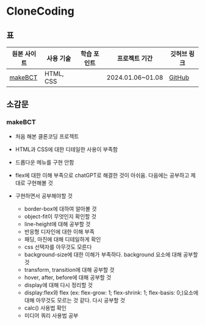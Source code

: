 # CloneCoding

## 표
| 원본 사이트 | 사용 기술     | 학습 포인트            | 프로젝트 기간 | 깃허브 링크  |
|-------------|----------------|-----------------------|-------------|----------------------------------------|
| [makeBCT](https://makebct.net/) | HTML, CSS |  | 2024.01.06~01.08 | [GitHub](https://github.com/wonggamggik/CloneCoding/tree/main/makeBCT)  |


## 소감문
### makeBCT
- 처음 해본 클론코딩 프로젝트
- HTML과 CSS에 대한 디테일한 사용이 부족함
- 드롭다운 메뉴를 구현 안함
- flex에 대한 이해 부족으로 chatGPT로 해결한 것이 아쉬움. 다음에는 공부하고 제대로 구현해볼 것
- 구현하면서 공부해야할 것
  
  - border-box에 대하여 알아볼 것
  - object-fit이 무엇인지 확인할 것
  - line-height에 대해 공부할 것
  - 반응형 디자인에 대한 이해 부족
  - 패딩, 마진에 대해 디테일하게 확인
  - css 선택자를 아무것도 모른다
  - background-size에 대한 이해가 부족하다. background 요소에 대해 공부할 것
  - transform, transition에 대해 공부할 것
  - hover, after, before에 대해 공부할 것
  - display에 대해 다시 정리할 것
  - display:flex와 flex (ex: flex-grow: 1; flex-shrink: 1; flex-basis: 0;)요소에 대해 아무것도 모르는 것 같다. 다시 공부할 것
  - calc() 사용법 확인
  - 미디어 쿼리 사용법 공부